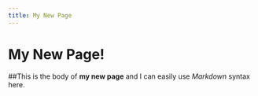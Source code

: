 ```yaml
---
title: My New Page
---
```

# My New Page!

##This is the body of **my new page** and I can easily use _Markdown_ syntax here.
